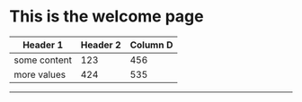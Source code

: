 <!-- TITLE: Home -->
<!-- SUBTITLE: A quick summary of Home -->

# This is the welcome page


| Header 1     | Header 2 | Column D |
|--------------|----------|----------|
| some content | 123      | 456      |
| more values  | 424      | 535      |

-----

